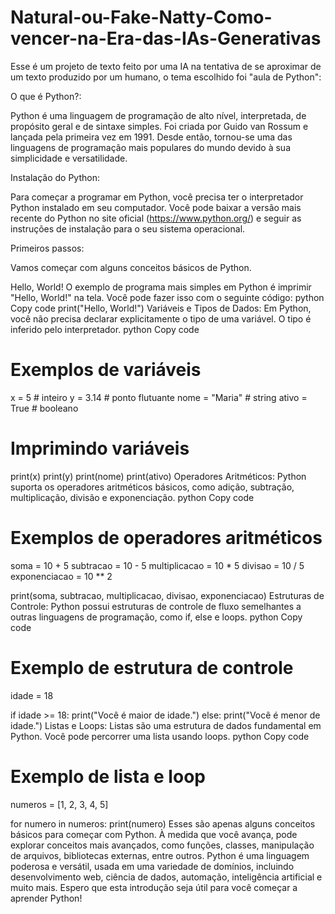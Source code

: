 # Natural-ou-Fake-Natty-Como-vencer-na-Era-das-IAs-Generativas
Esse é um projeto de texto feito por uma IA na tentativa de se aproximar de um texto produzido por um humano, o tema escolhido foi "aula de Python": 

O que é Python?:

Python é uma linguagem de programação de alto nível, interpretada, de propósito geral e de sintaxe simples. Foi criada por Guido van Rossum e lançada pela primeira vez em 1991. Desde então, tornou-se uma das linguagens de programação mais populares do mundo devido à sua simplicidade e versatilidade.

Instalação do Python:

Para começar a programar em Python, você precisa ter o interpretador Python instalado em seu computador. Você pode baixar a versão mais recente do Python no site oficial (https://www.python.org/) e seguir as instruções de instalação para o seu sistema operacional.

Primeiros passos:

Vamos começar com alguns conceitos básicos de Python.

Hello, World!
O exemplo de programa mais simples em Python é imprimir "Hello, World!" na tela. Você pode fazer isso com o seguinte código:
python
Copy code
print("Hello, World!")
Variáveis e Tipos de Dados:
Em Python, você não precisa declarar explicitamente o tipo de uma variável. O tipo é inferido pelo interpretador.
python
Copy code
# Exemplos de variáveis
x = 5         # inteiro
y = 3.14      # ponto flutuante
nome = "Maria"  # string
ativo = True  # booleano

# Imprimindo variáveis
print(x)
print(y)
print(nome)
print(ativo)
Operadores Aritméticos:
Python suporta os operadores aritméticos básicos, como adição, subtração, multiplicação, divisão e exponenciação.
python
Copy code
# Exemplos de operadores aritméticos
soma = 10 + 5
subtracao = 10 - 5
multiplicacao = 10 * 5
divisao = 10 / 5
exponenciacao = 10 ** 2

print(soma, subtracao, multiplicacao, divisao, exponenciacao)
Estruturas de Controle:
Python possui estruturas de controle de fluxo semelhantes a outras linguagens de programação, como if, else e loops.
python
Copy code
# Exemplo de estrutura de controle
idade = 18

if idade >= 18:
    print("Você é maior de idade.")
else:
    print("Você é menor de idade.")
Listas e Loops:
Listas são uma estrutura de dados fundamental em Python. Você pode percorrer uma lista usando loops.
python
Copy code
# Exemplo de lista e loop
numeros = [1, 2, 3, 4, 5]

for numero in numeros:
    print(numero)
Esses são apenas alguns conceitos básicos para começar com Python. À medida que você avança, pode explorar conceitos mais avançados, como funções, classes, manipulação de arquivos, bibliotecas externas, entre outros. Python é uma linguagem poderosa e versátil, usada em uma variedade de domínios, incluindo desenvolvimento web, ciência de dados, automação, inteligência artificial e muito mais. Espero que esta introdução seja útil para você começar a aprender Python!
